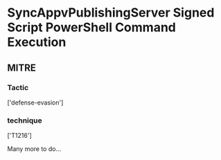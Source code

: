 # SyncAppvPublishingServer Signed Script PowerShell Command Execution

## MITRE

### Tactic
['defense-evasion']

### technique
['T1216']

Many more to do...
